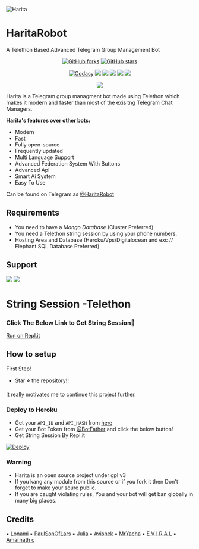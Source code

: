 ![Harita](https://telegra.ph/file/8f121a6cbded3de42ffdd.jpg)
# HaritaRobot
A Telethon Based Advanced Telegram Group Management Bot

<p align="center">
    <a href="https://github.com/TeamEviral/HaritaRobot/network"><img src="https://img.shields.io/github/forks/TeamEviral/HaritaRobot?style=for-the-badge" alt="GitHub forks" /></a>
    <a href="https://github.com/TeamEviral/HaritaRobot/stargazers"><img src="https://img.shields.io/github/stars/TeamEviral/HaritaRobot?style=for-the-badge" alt="GitHub stars" /></a>
</p>
<p align="center">
    <a href="https://app.codacy.com/manual/Teameviral/HaritaRobot/dashboard"> <img src="https://img.shields.io/codacy/grade/4d58f2a402b54aed8a7d95f7add45a81?color=brightgreen&logo=codacy&logoColor=green&style=for-the-badge" alt="Codacy" /></a>
    <a href="https://github.com/TeamEviral/HaritaRobot"> <img src="https://img.shields.io/github/repo-size/TeamEviral/HaritaRobot?color=orange&logo=github&logoColor=green&style=for-the-badge" /></a>
    <a href="https://github.com/TeamEviral/HaritaRobot/commits/main"> <img src="https://img.shields.io/github/last-commit/TeamEviral/HaritaRobot?color=brown&logo=github&logoColor=green&style=for-the-badge" /></a>
    <a href="https://github.com/TeamEviral/HaritaRobot/issues"> <img src="https://img.shields.io/github/issues/TeamEviral/HaritaRobot?color=blueviolet&logo=github&logoColor=green&style=for-the-badge" /></a>
    <a href="https://github.com/TeamEviral/HaritaRobot/network/members"> <img src="https://img.shields.io/github/forks/TeamEviral/HaritaRobot?color=red&logo=github&logoColor=green&style=for-the-badge" /></a>  
    <a href="https://pypi.org/project/Telethon/"> <img src="https://img.shields.io/pypi/v/telethon?color=yellow&label=telethon&logo=python&logoColor=green&style=for-the-badge" /></a>
</p>

<p align="center">
  <img src="https://media.giphy.com/media/Qv9p77hBf48DutDzvr/giphy.gif">
</p>

Harita is a Telegram group managment bot made using Telethon which makes it modern and faster than most of the exisitng Telegram Chat Managers.

**Harita's features over other bots:**
- Modern
- Fast
- Fully open-source
- Frequently updated
- Multi Language Support
- Advanced Federation System With Buttons
- Advanced Api
- Smart Ai System
- Easy To Use

Can be found on Telegram as [@HaritaRobot](https://t.me/HaritaRobot)</br>

## Requirements
- You need to have a *Mongo Database* (Cluster Preferred).
- You need a Telethon string session by using your phone numbers.
- Hosting Area and Database (Heroku/Vps/Digitalocean and exc // Elephant SQL Database Preferred).



## Support
<a href="https://t.me/CODETECHORG"><img src="https://img.shields.io/badge/Join-Telegram%20Channel-red.svg?logo=Telegram"></a>
<a href="https://t.me/THECODETECH"><img src="https://img.shields.io/badge/Join-Telegram%20Group-blue.svg?logo=telegram"></a>

# String Session -Telethon
### Click The Below Link to Get String Session🧨
[Run on Repl.it](https://replit.com/@Teameviral/GenerateStringSession-1)

## How to setup

First Step!
- Star **⭐** the repository!!

It really motivates me to continue this project further.

### Deploy to Heroku
- Get your `API_ID` and `API_HASH` from [here](https://my.telegram.org/)
- Get your Bot Token from [@BotFather](https://t.me/BotFather)
and click the below button!  <br />
- Get String Session By Repl.it

[![Deploy](https://www.herokucdn.com/deploy/button.svg)](https://heroku.com/deploy?template=https://github.com/TeamEviral/HaritaRobot)

### Warning
- Harita is an open source project under gpl v3
- If you kang any module from this source or if you fork it then Don't forget to make your soure public.
- If you are caught violating rules, You and your bot will get ban globally in many big places.


## Credits

▪️ [Lonami](https://github.com/Lonami)
▪️ [PaulSonOfLars](https://github.com/PaulSonOfLars/tgbot)
▪️ [Julia](https://github.com/AvishekBhattacharjee/AlexaFamilyBot)
▪️ [Avishek](https://github.com/AvishekBhattacharjee)
▪️ [MrYacha](https://github.com/MrYacha)
▪️ [E V I R A L](https://t.me/Eviral)
▪️ [Amarnath c](https://github.com/Amarnathcdj)
